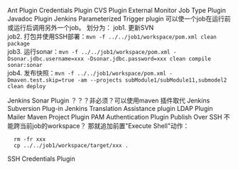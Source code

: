 Ant Plugin
Credentials Plugin
CVS Plugin
External Monitor Job Type Plugin
Javadoc Plugin
Jenkins Parameterized Trigger plugin
  可以使一个job在运行前或运行后调用另外一个job。
  划分为：
  job1. 更新SVN  
  job2. 打包并使用SSH部署：`mvn -f ../../job1/workspace/pom.xml clean package`  
  job3. 运行sonar：`mvn -f ../../job1/workspace/pom.xml -Dsonar.jdbc.username=xxx -Dsonar.jdbc.password=xxx clean compile sonar:sonar`  
  job4. 发布快照：`mvn -f ../../job1/workspace/pom.xml -Dmaven.test.skip=true -am --projects subModule1/subModule11,submodel2 clean deploy`  

Jenkins Sonar Plugin
  ？？？非必须？可以使用maven 插件取代
Jenkins Subversion Plug-in
Jenkins Translation Assistance plugin
LDAP Plugin
Mailer
Maven Project Plugin
PAM Authentication Plugin
Publish Over SSH
  不能跨当前job的workspace？
  那就追加前置"Execute Shell"动作：
```
  rm -fr xxx
  cp ../../job1/workspace/target/xxx .
```
SSH Credentials Plugin
